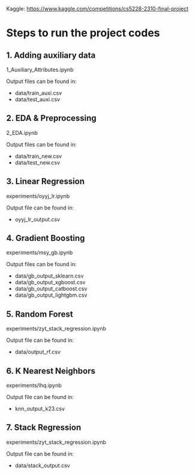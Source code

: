 Kaggle: https://www.kaggle.com/competitions/cs5228-2310-final-project

<!-- ABOUT THE PROJECT -->
# Steps to run the project codes

## 1. Adding auxiliary data
1_Auxiliary_Attributes.ipynb

Output files can be found in: 
* data/train_auxi.csv
* data/test_auxi.csv

## 2. EDA & Preprocessing
2_EDA.ipynb

Output files can be found in: 
* data/train_new.csv
* data/test_new.csv

## 3. Linear Regression
experiments/oyyj_lr.ipynb

Output file can be found in:
* oyyj_lr_output.csv

## 4. Gradient Boosting
experiments/msy_gb.ipynb

Output files can be found in: 
* data/gb_output_sklearn.csv
* data/gb_output_xgboost.csv
* data/gb_output_catboost.csv
* data/gb_output_lightgbm.csv

## 5. Random Forest
experiments/zyt_stack_regression.ipynb

Output file can be found in:
* data/output_rf.csv

## 6. K Nearest Neighbors
experiments/lhq.ipynb

Output file can be found in:
* knn_output_k23.csv

## 7. Stack Regression
experiments/zyt_stack_regression.ipynb

Output file can be found in:
* data/stack_output.csv
